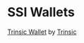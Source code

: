 # SSI Wallets

[Trinsic Wallet](https://trinsic.id/trinsic-wallet/) by [Trinsic](https://github.com/trinsic-id)
